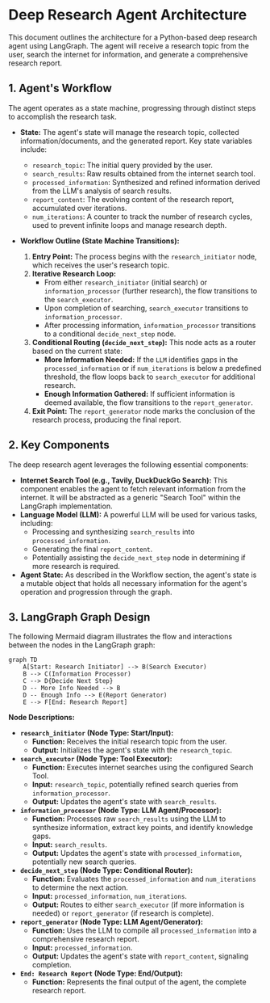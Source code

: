 # Deep Research Agent Architecture

This document outlines the architecture for a Python-based deep research agent using LangGraph. The agent will receive a research topic from the user, search the internet for information, and generate a comprehensive research report.

## 1. Agent's Workflow

The agent operates as a state machine, progressing through distinct steps to accomplish the research task.

*   **State:** The agent's state will manage the research topic, collected information/documents, and the generated report. Key state variables include:
    *   `research_topic`: The initial query provided by the user.
    *   `search_results`: Raw results obtained from the internet search tool.
    *   `processed_information`: Synthesized and refined information derived from the LLM's analysis of search results.
    *   `report_content`: The evolving content of the research report, accumulated over iterations.
    *   `num_iterations`: A counter to track the number of research cycles, used to prevent infinite loops and manage research depth.

*   **Workflow Outline (State Machine Transitions):**
    1.  **Entry Point:** The process begins with the `research_initiator` node, which receives the user's research topic.
    2.  **Iterative Research Loop:**
        *   From either `research_initiator` (initial search) or `information_processor` (further research), the flow transitions to the `search_executor`.
        *   Upon completion of searching, `search_executor` transitions to `information_processor`.
        *   After processing information, `information_processor` transitions to a conditional `decide_next_step` node.
    3.  **Conditional Routing (`decide_next_step`):** This node acts as a router based on the current state:
        *   **More Information Needed:** If the `LLM` identifies gaps in the `processed_information` or if `num_iterations` is below a predefined threshold, the flow loops back to `search_executor` for additional research.
        *   **Enough Information Gathered:** If sufficient information is deemed available, the flow transitions to the `report_generator`.
    4.  **Exit Point:** The `report_generator` node marks the conclusion of the research process, producing the final report.

## 2. Key Components

The deep research agent leverages the following essential components:

*   **Internet Search Tool (e.g., Tavily, DuckDuckGo Search):** This component enables the agent to fetch relevant information from the internet. It will be abstracted as a generic "Search Tool" within the LangGraph implementation.
*   **Language Model (LLM):** A powerful LLM will be used for various tasks, including:
    *   Processing and synthesizing `search_results` into `processed_information`.
    *   Generating the final `report_content`.
    *   Potentially assisting the `decide_next_step` node in determining if more research is required.
*   **Agent State:** As described in the Workflow section, the agent's state is a mutable object that holds all necessary information for the agent's operation and progression through the graph.

## 3. LangGraph Graph Design

The following Mermaid diagram illustrates the flow and interactions between the nodes in the LangGraph graph:

```mermaid
graph TD
    A[Start: Research Initiator] --> B(Search Executor)
    B --> C(Information Processor)
    C --> D{Decide Next Step}
    D -- More Info Needed --> B
    D -- Enough Info --> E(Report Generator)
    E --> F[End: Research Report]
```

**Node Descriptions:**

*   **`research_initiator` (Node Type: Start/Input):**
    *   **Function:** Receives the initial research topic from the user.
    *   **Output:** Initializes the agent's state with the `research_topic`.
*   **`search_executor` (Node Type: Tool Executor):**
    *   **Function:** Executes internet searches using the configured Search Tool.
    *   **Input:** `research_topic`, potentially refined search queries from `information_processor`.
    *   **Output:** Updates the agent's state with `search_results`.
*   **`information_processor` (Node Type: LLM Agent/Processor):**
    *   **Function:** Processes raw `search_results` using the LLM to synthesize information, extract key points, and identify knowledge gaps.
    *   **Input:** `search_results`.
    *   **Output:** Updates the agent's state with `processed_information`, potentially new search queries.
*   **`decide_next_step` (Node Type: Conditional Router):**
    *   **Function:** Evaluates the `processed_information` and `num_iterations` to determine the next action.
    *   **Input:** `processed_information`, `num_iterations`.
    *   **Output:** Routes to either `search_executor` (if more information is needed) or `report_generator` (if research is complete).
*   **`report_generator` (Node Type: LLM Agent/Generator):**
    *   **Function:** Uses the LLM to compile all `processed_information` into a comprehensive research report.
    *   **Input:** `processed_information`.
    *   **Output:** Updates the agent's state with `report_content`, signaling completion.
*   **`End: Research Report` (Node Type: End/Output):**
    *   **Function:** Represents the final output of the agent, the complete research report.